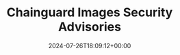 ---
title: "Chainguard Images Security Advisories"
linktitle: "Security Advisories"
aliases:
description: "How the Chainguard Security Advisories Feed is created, consumed, and maintained"
type: "article"
date: 2024-07-26T18:09:12+00:00
lastmod: 2024-07-26T18:09:12+00:00
draft: false
images: []
weight: 010
---